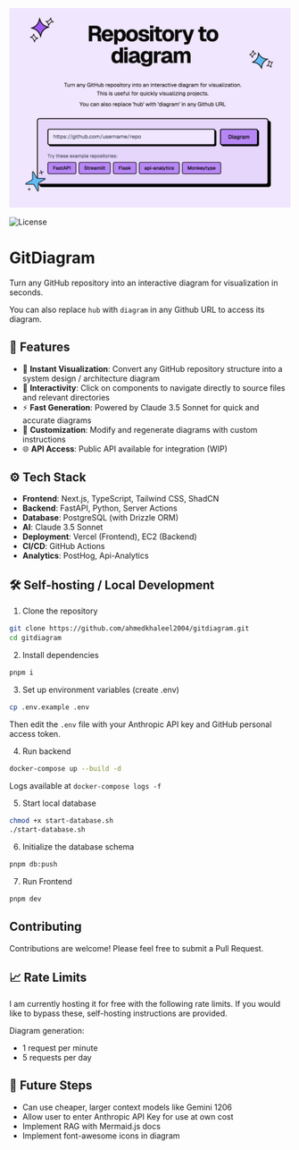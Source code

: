 [![Image](./docs/readme_img.png "GitDiagram Front Page")](https:/gitdiagram.com/)

![License](https://img.shields.io/badge/license-MIT-blue.svg)

# GitDiagram

Turn any GitHub repository into an interactive diagram for visualization in seconds.

You can also replace `hub` with `diagram` in any Github URL to access its diagram.

## 🚀 Features

- 👀 **Instant Visualization**: Convert any GitHub repository structure into a system design / architecture diagram
- 🎨 **Interactivity**: Click on components to navigate directly to source files and relevant directories
- ⚡ **Fast Generation**: Powered by Claude 3.5 Sonnet for quick and accurate diagrams
- 🔄 **Customization**: Modify and regenerate diagrams with custom instructions
- 🌐 **API Access**: Public API available for integration (WIP)

## ⚙️ Tech Stack

- **Frontend**: Next.js, TypeScript, Tailwind CSS, ShadCN
- **Backend**: FastAPI, Python, Server Actions
- **Database**: PostgreSQL (with Drizzle ORM)
- **AI**: Claude 3.5 Sonnet
- **Deployment**: Vercel (Frontend), EC2 (Backend)
- **CI/CD**: GitHub Actions
- **Analytics**: PostHog, Api-Analytics

## 🛠️ Self-hosting / Local Development

1. Clone the repository

```bash
git clone https://github.com/ahmedkhaleel2004/gitdiagram.git
cd gitdiagram
```

2. Install dependencies

```bash
pnpm i
```

3. Set up environment variables (create .env)

```bash
cp .env.example .env
```

Then edit the `.env` file with your Anthropic API key and GitHub personal access token.

4. Run backend

```bash
docker-compose up --build -d
```

Logs available at `docker-compose logs -f`

5. Start local database

```bash
chmod +x start-database.sh
./start-database.sh
```

6. Initialize the database schema

```bash
pnpm db:push
```

7. Run Frontend

```bash
pnpm dev
```

## Contributing

Contributions are welcome! Please feel free to submit a Pull Request.

## 📈 Rate Limits

I am currently hosting it for free with the following rate limits. If you would like to bypass these, self-hosting instructions are provided.

Diagram generation:

- 1 request per minute
- 5 requests per day

## 🤔 Future Steps

- Can use cheaper, larger context models like Gemini 1206
- Allow user to enter Anthropic API Key for use at own cost
- Implement RAG with Mermaid.js docs
- Implement font-awesome icons in diagram
